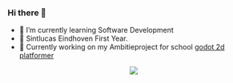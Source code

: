 ### Hi there 👋

- 🌱 I’m currently learning Software Development
- 🏫 Sintlucas Eindhoven First Year.
- 🏫 Currently working on my Ambitieproject for school <a href="(https://github.com/DeanLemans/2d-platformer-godot)">godot 2d platformer</a> 



<div id="header" align="center">
  <img src="https://media.giphy.com/media/enj50kao8gMfu/giphy.gif"/>
</div>
